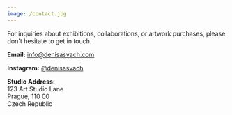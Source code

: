 ```yaml
---
image: /contact.jpg
---
```

For inquiries about exhibitions, collaborations, or artwork purchases, please don't hesitate to get in touch.

**Email:** [info@denisasvach.com](mailto:info@denisasvach.com)

**Instagram:** [@denisasvach](https://www.instagram.com/denisasvach)

**Studio Address:**\
  123 Art Studio Lane\
  Prague, 110 00\
  Czech Republic

